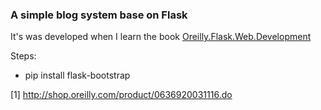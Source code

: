 ### A simple blog system base on Flask

It's was developed when I learn the book [Oreilly.Flask.Web.Development](1) 

Steps:
* pip install flask-bootstrap

[1] http://shop.oreilly.com/product/0636920031116.do